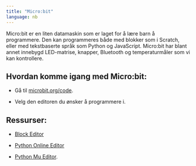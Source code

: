 ```yaml
---
title: "Micro:bit"
language: nb
---
```


Micro:bit er en liten datamaskin som er laget for å lære barn å programmere. Den
kan programmeres både med blokker som i Scratch, eller med tekstbaserte språk
som Python og JavaScript. Micro:bit har blant annet innebygd LED-matrise,
knapper, Bluetooth og temperaturmåler som vi kan kontrollere.

## Hvordan komme igang med Micro:bit:

- Gå til [microbit.org/code](https://www.microbit.org/no/code).

- Velg den editoren du ønsker å programmere i.

## Ressurser:

- [Block Editor](https://makecode.microbit.org)

- [Python Online Editor](http://python.microbit.org)

- [Python Mu Editor](http://codewith.mu/).
